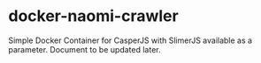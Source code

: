 # docker-naomi-crawler
Simple Docker Container for CasperJS with SlimerJS available as a parameter. 
Document to be updated later.
